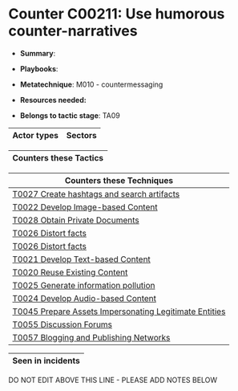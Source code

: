 # Counter C00211: Use humorous counter-narratives

* **Summary**: 

* **Playbooks**: 

* **Metatechnique**: M010 - countermessaging

* **Resources needed:** 

* **Belongs to tactic stage**: TA09


| Actor types | Sectors |
| ----------- | ------- |



| Counters these Tactics |
| ---------------------- |



| Counters these Techniques |
| ------------------------- |
| [T0027 Create hashtags and search artifacts](../generated_pages/techniques/T0027.md) |
| [T0022 Develop Image-based Content](../generated_pages/techniques/T0022.md) |
| [T0028 Obtain Private Documents](../generated_pages/techniques/T0028.md) |
| [T0026 Distort facts](../generated_pages/techniques/T0026.md) |
| [T0026 Distort facts](../generated_pages/techniques/T0026.md) |
| [T0021 Develop Text-based Content](../generated_pages/techniques/T0021.md) |
| [T0020 Reuse Existing Content](../generated_pages/techniques/T0020.md) |
| [T0025 Generate information pollution](../generated_pages/techniques/T0025.md) |
| [T0024 Develop Audio-based Content](../generated_pages/techniques/T0024.md) |
| [T0045 Prepare Assets Impersonating Legitimate Entities](../generated_pages/techniques/T0045.md) |
| [T0055 Discussion Forums](../generated_pages/techniques/T0055.md) |
| [T0057 Blogging and Publishing Networks](../generated_pages/techniques/T0057.md) |



| Seen in incidents |
| ----------------- |


DO NOT EDIT ABOVE THIS LINE - PLEASE ADD NOTES BELOW